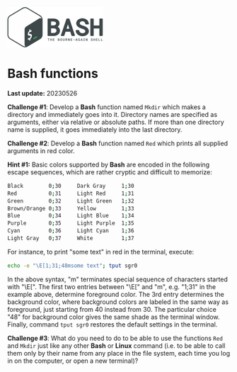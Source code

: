 ![](bash_logo.png)

# **Bash** functions

**Last update:** 20230526

**Challenge #1**: Develop a **Bash** function named ```Mkdir``` which makes a directory and immediately goes into it. Directory names are specified as arguments, either via relative or absolute paths. If more than one directory name is supplied, it goes immediately into the last directory.

**Challenge #2**: Develop a **Bash** function named ```Red``` which prints all supplied arguments in red color. 

**Hint #1:** Basic colors supported by **Bash** are encoded in the following escape sequences, which are rather cryptic and difficult to memorize:

```bash
Black        0;30     Dark Gray     1;30
Red          0;31     Light Red     1;31
Green        0;32     Light Green   1;32
Brown/Orange 0;33     Yellow        1;33
Blue         0;34     Light Blue    1;34
Purple       0;35     Light Purple  1;35
Cyan         0;36     Light Cyan    1;36
Light Gray   0;37     White         1;37
```

For instance, to print "some text" in red in the terminal, execute:

```bash
echo -e "\E[1;31;48msome text"; tput sgr0  
```

In the above syntax, "m" terminates special sequence of characters started with "\E[". The first two entries between "\E[" and "m", e.g. "1;31" in the example above, determine foreground color. The 3rd entry determines the background color, where background colors are labeled in the same way as foreground, just starting from 40 instead from 30. The particular choice "48" for background color gives the same shade as the terminal window. Finally, command ```tput sgr0``` restores the default settings in the terminal.

**Challenge #3**: What do you need to do to be able to use the functions ```Red``` and ```Mkdir``` just like any other **Bash** or **Linux** command (i.e. to be able to call them only by their name from any place in the file system, each time you log in on the computer, or open a new terminal)?

 